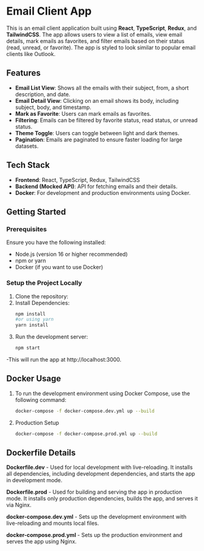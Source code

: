 # Email Client App

This is an email client application built using **React**, **TypeScript**, **Redux**, and **TailwindCSS**. The app allows users to view a list of emails, view email details, mark emails as favorites, and filter emails based on their status (read, unread, or favorite). The app is styled to look similar to popular email clients like Outlook.

## Features
- **Email List View**: Shows all the emails with their subject, from, a short description, and date.
- **Email Detail View**: Clicking on an email shows its body, including subject, body, and timestamp.
- **Mark as Favorite**: Users can mark emails as favorites.
- **Filtering**: Emails can be filtered by favorite status, read status, or unread status.
- **Theme Toggle**: Users can toggle between light and dark themes.
- **Pagination**: Emails are paginated to ensure faster loading for large datasets.

## Tech Stack
- **Frontend**: React, TypeScript, Redux, TailwindCSS
- **Backend (Mocked API)**: API for fetching emails and their details.
- **Docker**: For development and production environments using Docker.

## Getting Started

### Prerequisites
Ensure you have the following installed:
- Node.js (version 16 or higher recommended)
- npm or yarn
- Docker (if you want to use Docker)

### Setup the Project Locally
1. Clone the repository:
2. Install Dependencies:
    ```bash
    npm install
    #or using yarn
    yarn install
3. Run the development server:
    ```bash
    npm start 
-This will run the app at http://localhost:3000.

## Docker Usage
1. To run the development environment using Docker Compose, use the following command:
    ```bash
    docker-compose -f docker-compose.dev.yml up --build
2. Production Setup
    ```bash
    docker-compose -f docker-compose.prod.yml up --build
## Dockerfile Details
  **Dockerfile.dev**
    - Used for local development with live-reloading. It installs all dependencies, including development dependencies, and starts the app in development mode.

  **Dockerfile.prod**
    - Used for building and serving the app in production mode. It installs only production dependencies, builds the app, and serves it via Nginx.

  **docker-compose.dev.yml**
    - Sets up the development environment with live-reloading and mounts local files.

  **docker-compose.prod.yml**
    - Sets up the production environment and serves the app using Nginx.